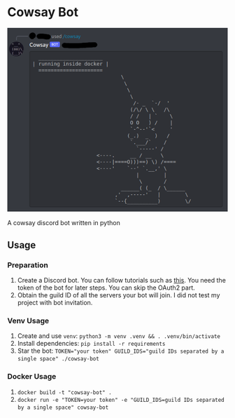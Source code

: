 # Cowsay Bot

![cowsay-bot running in docker](./screenshot.png)

A cowsay discord bot written in python

## Usage

### Preparation

1. Create a Discord bot. You can follow tutorials such as [this](https://www.freecodecamp.org/news/create-a-discord-bot-with-python/). You need the token of the bot for later steps. You can skip the OAuth2 part.
1. Obtain the guild ID of all the servers your bot will join. I did not test my project with bot invitation.

### Venv Usage

1. Create and use `venv`: `python3 -m venv .venv && . .venv/bin/activate`
1. Install dependencies: `pip install -r requirements`
1. Star the bot: `TOKEN="your token" GUILD_IDS="guild IDs separated by a single space" ./cowsay-bot`

### Docker Usage

1. `docker build -t "cowsay-bot" .`
1. `docker run -e "TOKEN=your token" -e "GUILD_IDS=guild IDs separated by a single space" cowsay-bot`
